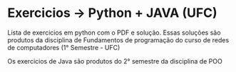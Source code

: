 # Exercicios -> Python + JAVA (UFC)
 Lista de exercicios em python com o PDF e solução. Essas soluções são produtos da disciplina de Fundamentos de programação do curso de redes de computadores (1° Semestre - UFC)

 Os exercicios de Java são produtos do 2° semestre da disciplina de POO
